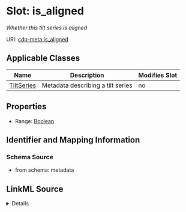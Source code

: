 

# Slot: is_aligned


_Whether this tilt series is aligned_



URI: [cdp-meta:is_aligned](metadatais_aligned)



<!-- no inheritance hierarchy -->





## Applicable Classes

| Name | Description | Modifies Slot |
| --- | --- | --- |
| [TiltSeries](TiltSeries.md) | Metadata describing a tilt series |  no  |







## Properties

* Range: [Boolean](Boolean.md)





## Identifier and Mapping Information







### Schema Source


* from schema: metadata




## LinkML Source

<details>
```yaml
name: is_aligned
description: Whether this tilt series is aligned
from_schema: metadata
exact_mappings:
- cdp-common:tiltseries_is_aligned
rank: 1000
alias: is_aligned
owner: TiltSeries
domain_of:
- TiltSeries
range: boolean
inlined: true
inlined_as_list: true

```
</details>